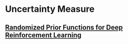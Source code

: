 # Uncertainty Measure

## [Randomized Prior Functions for Deep Reinforcement Learning](https://arxiv.org/abs/1806.03335)
